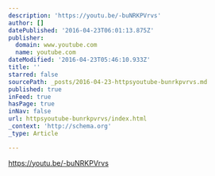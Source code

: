 ```yaml
---
description: 'https://youtu.be/-buNRKPVrvs'
author: []
datePublished: '2016-04-23T06:01:13.875Z'
publisher:
  domain: www.youtube.com
  name: youtube.com
dateModified: '2016-04-23T05:46:10.933Z'
title: ''
starred: false
sourcePath: _posts/2016-04-23-httpsyoutube-bunrkpvrvs.md
published: true
inFeed: true
hasPage: true
inNav: false
url: httpsyoutube-bunrkpvrvs/index.html
_context: 'http://schema.org'
_type: Article

---
```

https://youtu.be/-buNRKPVrvs